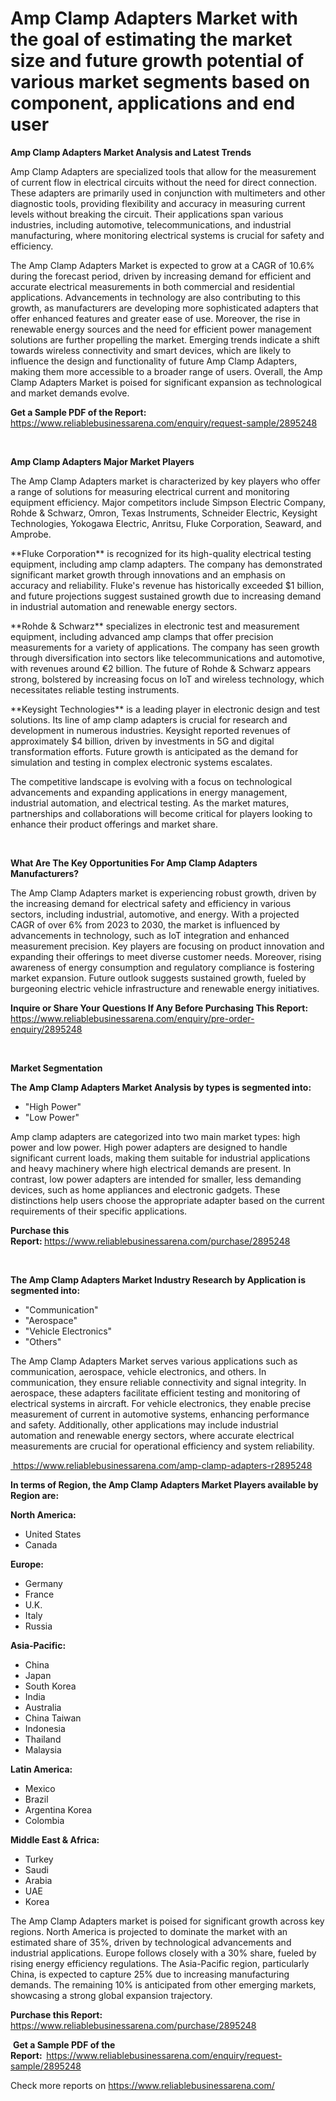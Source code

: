 <p><h1>Amp Clamp Adapters Market with the goal of estimating the market size and future growth potential of various market segments based on component, applications and end user</h1></p><p><strong>Amp Clamp Adapters Market Analysis and Latest Trends</strong></p>
<p><p>Amp Clamp Adapters are specialized tools that allow for the measurement of current flow in electrical circuits without the need for direct connection. These adapters are primarily used in conjunction with multimeters and other diagnostic tools, providing flexibility and accuracy in measuring current levels without breaking the circuit. Their applications span various industries, including automotive, telecommunications, and industrial manufacturing, where monitoring electrical systems is crucial for safety and efficiency.</p><p>The Amp Clamp Adapters Market is expected to grow at a CAGR of 10.6% during the forecast period, driven by increasing demand for efficient and accurate electrical measurements in both commercial and residential applications. Advancements in technology are also contributing to this growth, as manufacturers are developing more sophisticated adapters that offer enhanced features and greater ease of use. Moreover, the rise in renewable energy sources and the need for efficient power management solutions are further propelling the market. Emerging trends indicate a shift towards wireless connectivity and smart devices, which are likely to influence the design and functionality of future Amp Clamp Adapters, making them more accessible to a broader range of users. Overall, the Amp Clamp Adapters Market is poised for significant expansion as technological and market demands evolve.</p></p>
<p><strong>Get a Sample PDF of the Report:&nbsp;</strong> <a href="https://www.reliablebusinessarena.com/enquiry/request-sample/2895248?utm_campaign=2517&utm_medium=2&utm_source=Github&utm_content=ia&utm_term=15032025&utm_id=amp-clamp-adapters">https://www.reliablebusinessarena.com/enquiry/request-sample/2895248</a></p>
<p>&nbsp;</p>
<p><strong>Amp Clamp Adapters Major Market Players</strong></p>
<p><p>The Amp Clamp Adapters market is characterized by key players who offer a range of solutions for measuring electrical current and monitoring equipment efficiency. Major competitors include Simpson Electric Company, Rohde & Schwarz, Omron, Texas Instruments, Schneider Electric, Keysight Technologies, Yokogawa Electric, Anritsu, Fluke Corporation, Seaward, and Amprobe.</p><p>**Fluke Corporation** is recognized for its high-quality electrical testing equipment, including amp clamp adapters. The company has demonstrated significant market growth through innovations and an emphasis on accuracy and reliability. Fluke's revenue has historically exceeded $1 billion, and future projections suggest sustained growth due to increasing demand in industrial automation and renewable energy sectors.</p><p>**Rohde & Schwarz** specializes in electronic test and measurement equipment, including advanced amp clamps that offer precision measurements for a variety of applications. The company has seen growth through diversification into sectors like telecommunications and automotive, with revenues around €2 billion. The future of Rohde & Schwarz appears strong, bolstered by increasing focus on IoT and wireless technology, which necessitates reliable testing instruments.</p><p>**Keysight Technologies** is a leading player in electronic design and test solutions. Its line of amp clamp adapters is crucial for research and development in numerous industries. Keysight reported revenues of approximately $4 billion, driven by investments in 5G and digital transformation efforts. Future growth is anticipated as the demand for simulation and testing in complex electronic systems escalates.</p><p>The competitive landscape is evolving with a focus on technological advancements and expanding applications in energy management, industrial automation, and electrical testing. As the market matures, partnerships and collaborations will become critical for players looking to enhance their product offerings and market share.</p></p>
<p>&nbsp;</p>
<p><strong>What Are The Key Opportunities For Amp Clamp Adapters Manufacturers?</strong></p>
<p><p>The Amp Clamp Adapters market is experiencing robust growth, driven by the increasing demand for electrical safety and efficiency in various sectors, including industrial, automotive, and energy. With a projected CAGR of over 6% from 2023 to 2030, the market is influenced by advancements in technology, such as IoT integration and enhanced measurement precision. Key players are focusing on product innovation and expanding their offerings to meet diverse customer needs. Moreover, rising awareness of energy consumption and regulatory compliance is fostering market expansion. Future outlook suggests sustained growth, fueled by burgeoning electric vehicle infrastructure and renewable energy initiatives.</p></p>
<p><strong>Inquire or Share Your Questions If Any Before Purchasing This Report:</strong> <a href="https://www.reliablebusinessarena.com/enquiry/pre-order-enquiry/2895248?utm_campaign=2517&utm_medium=2&utm_source=Github&utm_content=ia&utm_term=15032025&utm_id=amp-clamp-adapters">https://www.reliablebusinessarena.com/enquiry/pre-order-enquiry/2895248</a></p>
<p>&nbsp;</p>
<p><strong>Market Segmentation</strong></p>
<p><strong>The Amp Clamp Adapters Market Analysis by types is segmented into:</strong></p>
<p><ul><li>"High Power"</li><li>"Low Power"</li></ul></p>
<p><p>Amp clamp adapters are categorized into two main market types: high power and low power. High power adapters are designed to handle significant current loads, making them suitable for industrial applications and heavy machinery where high electrical demands are present. In contrast, low power adapters are intended for smaller, less demanding devices, such as home appliances and electronic gadgets. These distinctions help users choose the appropriate adapter based on the current requirements of their specific applications.</p></p>
<p><strong>Purchase this Report:&nbsp;</strong><a href="https://www.reliablebusinessarena.com/purchase/2895248?utm_campaign=2517&utm_medium=2&utm_source=Github&utm_content=ia&utm_term=15032025&utm_id=amp-clamp-adapters">https://www.reliablebusinessarena.com/purchase/2895248</a></p>
<p>&nbsp;</p>
<p><strong>The Amp Clamp Adapters Market Industry Research by Application is segmented into:</strong></p>
<p><ul><li>"Communication"</li><li>"Aerospace"</li><li>"Vehicle Electronics"</li><li>"Others"</li></ul></p>
<p><p>The Amp Clamp Adapters Market serves various applications such as communication, aerospace, vehicle electronics, and others. In communication, they ensure reliable connectivity and signal integrity. In aerospace, these adapters facilitate efficient testing and monitoring of electrical systems in aircraft. For vehicle electronics, they enable precise measurement of current in automotive systems, enhancing performance and safety. Additionally, other applications may include industrial automation and renewable energy sectors, where accurate electrical measurements are crucial for operational efficiency and system reliability.</p></p>
<p><a href="https://www.reliablebusinessarena.com/amp-clamp-adapters-r2895248?utm_campaign=2517&utm_medium=2&utm_source=Github&utm_content=ia&utm_term=15032025&utm_id=amp-clamp-adapters">&nbsp;https://www.reliablebusinessarena.com/amp-clamp-adapters-r2895248</a></p>
<p><strong>In terms of Region, the Amp Clamp Adapters Market Players available by Region are:</strong></p>
<p>
    <p> <strong> North America: </strong>
        <ul>
            <li>United States</li>
            <li>Canada</li>
        </ul>
        </p> 
    <p> <strong> Europe: </strong>
        <ul>
            <li>Germany</li>
            <li>France</li>
            <li>U.K.</li>
            <li>Italy</li>
            <li>Russia</li>
        </ul>
        </p> 
    <p> <strong> Asia-Pacific: </strong>
        <ul>
            <li>China</li>
            <li>Japan</li>
            <li>South Korea</li>
            <li>India</li>
            <li>Australia</li>
            <li>China Taiwan</li>
            <li>Indonesia</li>
            <li>Thailand</li>
            <li>Malaysia</li>
        </ul>
        </p> 
    <p> <strong> Latin America: </strong>
        <ul>
            <li>Mexico</li>
            <li>Brazil</li>
            <li>Argentina Korea</li>
            <li>Colombia</li>
        </ul>
        </p> 
    <p> <strong> Middle East & Africa: </strong>
        <ul>
            <li>Turkey</li>
            <li>Saudi</li>
            <li>Arabia</li>
            <li>UAE</li>
            <li>Korea</li>
        </ul>
    </p>
    </p>
<p><p>The Amp Clamp Adapters market is poised for significant growth across key regions. North America is projected to dominate the market with an estimated share of 35%, driven by technological advancements and industrial applications. Europe follows closely with a 30% share, fueled by rising energy efficiency regulations. The Asia-Pacific region, particularly China, is expected to capture 25% due to increasing manufacturing demands. The remaining 10% is anticipated from other emerging markets, showcasing a strong global expansion trajectory.</p></p>
<p><strong>Purchase this Report: </strong><a href="https://www.reliablebusinessarena.com/purchase/2895248?utm_campaign=2517&utm_medium=2&utm_source=Github&utm_content=ia&utm_term=15032025&utm_id=amp-clamp-adapters">https://www.reliablebusinessarena.com/purchase/2895248</a></p>
<p>&nbsp;<strong>Get a Sample PDF of the Report:&nbsp;&nbsp;</strong><a href="https://www.reliablebusinessarena.com/enquiry/request-sample/2895248?utm_campaign=2517&utm_medium=2&utm_source=Github&utm_content=ia&utm_term=15032025&utm_id=amp-clamp-adapters">https://www.reliablebusinessarena.com/enquiry/request-sample/2895248</a></p>
<p><strong></strong></p>
<p>Check more reports on <a href="https://www.reliablebusinessarena.com/?utm_campaign=2517&utm_medium=2&utm_source=Github&utm_content=ia&utm_term=15032025&utm_id=amp-clamp-adapters">https://www.reliablebusinessarena.com/</a></p>